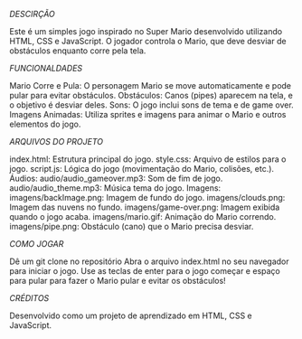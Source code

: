 *DESCIRÇÃO*


Este é um simples jogo inspirado no Super Mario desenvolvido utilizando HTML, CSS e JavaScript. O jogador controla o Mario, que deve desviar de obstáculos enquanto corre pela tela.

*FUNCIONALDADES*	

Mario Corre e Pula: O personagem Mario se move automaticamente e pode pular para evitar obstáculos.
Obstáculos: Canos (pipes) aparecem na tela, e o objetivo é desviar deles.
Sons: O jogo inclui sons de tema e de game over.
Imagens Animadas: Utiliza sprites e imagens para animar o Mario e outros elementos do jogo.

*ARQUIVOS DO PROJETO*

index.html: Estrutura principal do jogo.
style.css: Arquivo de estilos para o jogo.
script.js: Lógica do jogo (movimentação do Mario, colisões, etc.).
Áudios:
audio/audio_gameover.mp3: Som de fim de jogo.
audio/audio_theme.mp3: Música tema do jogo.
Imagens:
imagens/backImage.png: Imagem de fundo do jogo.
imagens/clouds.png: Imagem das nuvens no fundo.
imagens/game-over.png: Imagem exibida quando o jogo acaba.
imagens/mario.gif: Animação do Mario correndo.
imagens/pipe.png: Obstáculo (cano) que o Mario precisa desviar.

*COMO JOGAR*

Dê um git clone no repositório
Abra o arquivo index.html no seu navegador para iniciar o jogo.
Use as teclas de enter para o jogo começar e espaço para pular para fazer o Mario pular e evitar os obstáculos!

*CRÉDITOS*

Desenvolvido como um projeto de aprendizado em HTML, CSS e JavaScript.
